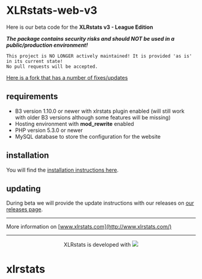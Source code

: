 # XLRstats-web-v3

Here is our beta code for the **XLRstats v3 - League Edition**

***The package contains security risks and should NOT be used in a public/production environment!***

```
This project is NO LONGER actively maintained! It is provided 'as is' in its current state!
No pull requests will be accepted.
```

[Here is a fork that has a number of fixes/updates](https://github.com/LandGame/xlrstats-web-v3)

## requirements

* B3 version 1.10.0 or newer with xlrstats plugin enabled (will still work with older B3 versions although some features will be missing)
* Hosting environment with __mod_rewrite__ enabled
* PHP version 5.3.0 or newer
* MySQL database to store the configuration for the website

## installation

You will find the [installation instructions here](https://github.com/XLRstats/xlrstats-web-v3/blob/master/INSTALL.md).

## updating

During beta we will provide the update instructions with our releases on [our releases page](https://github.com/XLRstats/xlrstats-web-v3/releases).

----
More information on [www.xlrstats.com](http://www.xlrstats.com/)

----
<p style="text-align:center">XLRstats is developed with <a href="https://www.jetbrains.com/phpstorm/" target = "_blank"><img src="http://www.xlrstats.com/xlrstats_home/img/phpstorm.svg"></a>
</p>


# xlrstats
